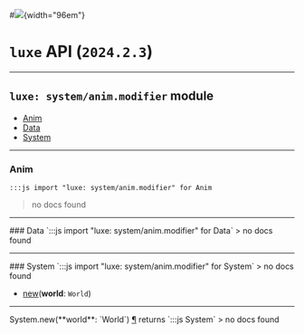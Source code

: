 #![](../../../../../../images/luxe-dark.svg){width="96em"}

# `luxe` API (`2024.2.3`)  


---

## `luxe: system/anim.modifier` module

- [Anim](#anim)   
- [Data](#data)   
- [System](#system)   

---

### Anim
`:::js import "luxe: system/anim.modifier" for Anim`
> no docs found


<hr/>
### Data
`:::js import "luxe: system/anim.modifier" for Data`
> no docs found


<hr/>
### System
`:::js import "luxe: system/anim.modifier" for System`
> no docs found

- [new](#System.new)(**world**: `World`)

<hr/>
<endpoint module="luxe: system/anim.modifier" class="System" signature="new(world : World)"></endpoint>
<signature id="System.new">System.new(**world**: `World`)
<a class="headerlink" href="#System.new" title="Permanent link">¶</a></signature>
<span class='api_ret'>returns</span> `:::js System`
> no docs found   

